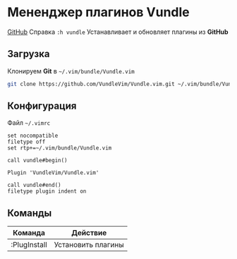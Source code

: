 # Мененджер плагинов Vundle
[GitHub](https://github.com/VundleVim/Vundle.vim)
Справка `:h vundle`
Устанавливает и обновляет плагины из __GitHub__

## Загрузка
Клонируем __Git__ в `~/.vim/bundle/Vundle.vim`
```bash
git clone https://github.com/VundleVim/Vundle.vim.git ~/.vim/bundle/Vundle.vim
```

## Конфигурация 
Файл `~/.vimrc`
```vim
set nocompatible
filetype off
set rtp+=~/.vim/bundle/Vundle.vim

call vundle#begin()

Plugin 'VundleVim/Vundle.vim'

call vundle#end()
filetype plugin indent on
```

## Команды
| Команда      | Действие           |
|--------------|--------------------|
| :PlugInstall | Установить плагины |
